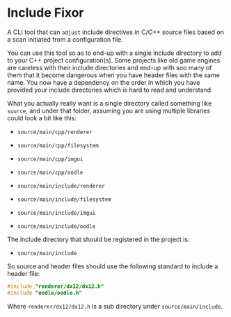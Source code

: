 # Include Fixor

A CLI tool that can `adjust` include directives in C/C++ source files based on a scan initiated from a configuration file.

You can use this tool so as to end-up with a single include directory to add to your C++ project configuration(s). 
Some projects like old game engines are careless with their include directories and end-up with soo many of them that it 
become dangerous when you have header files with the same name. 
You now have a dependency on the order in which you have provided your include directories which is hard to read and understand.

What you actually really want is a single directory called something like `source`, and under that folder, assuming you are
using multiple libraries could look a bit like this:

- `source/main/cpp/renderer`
- `source/main/cpp/filesystem`
- `source/main/cpp/imgui`
- `source/main/cpp/oodle`

- `source/main/include/renderer`
- `source/main/include/filesystem`
- `source/main/include/imgui`
- `source/main/include/oodle`

The include directory that should be registered in the project is:

- `source/main/include`

So source and header files should use the following standard to include a header file:

```c++
#include "renderer/dx12/dx12.h"
#include "oodle/oodle.h"
```

Where `renderer/dx12/dx12.h` is a sub directory under `source/main/include`.

